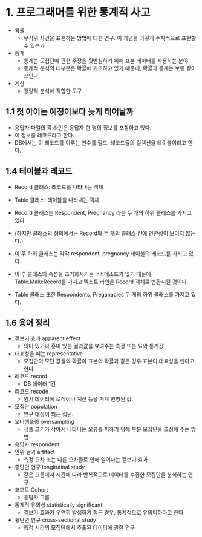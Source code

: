 # 1. 프로그래머를 위한 통계적 사고

* 확률
  * 무작위 사건을 표현하는 방법에 대한 연구. 이 개념을 어떻게 수치적으로 표현할 수 있는가
* 통계
  * 통계는 모집단에 관현 주장을 뒷받침하기 위해 표본 데이터를 사용하는 분야.
  * 통계적 분석의 대부분은 확률에 기초하고 있기 때문에, 확률과 통계는 보통 같이 쓰인다.
* 계산
  * 정량적 분석에 적합한 도구

## 1.1 첫 아이는 예정이보다 늦게 태어날까

* 응답자 파일의 각 라인은 응답자 한 명의 정보를 포함하고 있다.
* 이 정보를 레코드라고 한다.
* DB에서는 이 레코드를 이루는 변수를 필드, 레코드들의 컬렉션을 테이블이라고 한다.

## 1.4 테이블과 레코드

* Record 클래스: 레코드를 나타내는 객체
* Table 클래스: 테이블을 나타내는 객체

* Record 클래스는 Respondent, Pregnancy 라는 두 개의 하위 클래스를 가지고 있다.
* (하지만 클래스의 정의에서는 Record와 두 개의 클래스 간에 연관성이 보이지 않는다.)
* 이 두 하위 클래스는 각각 respondent, pregnancy 테이블의 레코드를 가지고 있다.
* 이 투 클래스의 속성을 초기화시키는 init 메소드가 없기 때문에 Table.MakeRecord를 가지고 텍스트 라인을 Record 객체로 변환시킬 것이다.

* Table 클래스 또한 Respondents, Preganacies 두 개의 하위 클래스를 가지고 있다.

## 1.6 용어 정리

* 겉보기 효과 apparent effect
  * 의미 있거나 흥미 있는 결과값을 뵤여주는 측정 또는 요약 통계값
* 대표성을 띠는 representative
  * 모집단의 모단 값들의 확률이 표본의 확률과 같은 경우 표본이 대표성을 띤다고 한다.
* 레코드 record
  * DB 데이터 1건
* 리코드 recode
  * 원시 데이터에 로직이나 계산 등을 거쳐 변형된 값.
* 모집단 population
  * 연구 대상이 되는 집단.
* 오버샘플링 oversampling
  * 샘플 크기가 작아서 나타나는 오류를 피하기 위해 부분 모집단을 조정해 주는 방법
* 응답자 respondent
* 인위 결과 artifact
  * 측정 오차 또는 다른 오차들로 인해 일어나는 겉보기 효과
* 종단면 연구 longitutinal study
  * 같은 그룹에서 시간에 따라 반복적으로 데이터를 수집한 모집단을 분석하는 연구
* 코호트 Cohort
  * 응답자 그룹
* 통계적 유의성 statistically significant
  * 겉보기 효과가 우연히 발생하기 힘든 경우, 통계적으로 유의미하다고 한다
* 횡단면 연구 cross-sectional study
  * 특정 시간의 모집단에서 추출된 데이터에 관한 연구
